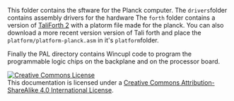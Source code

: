 This folder contains the sftware for the Planck computer.
The `drivers`folder contains assembly drivers for the hardware
The `forth` folder contains a version of [TaliForth 2](https://github.com/scotws/TaliForth2) with a platorm file made for the planck.
You can also download a more recent version version of Tali forth and place the `platform/platform-planck.asm` in it's `platform`folder.

Finally the PAL directory contains Wincupl code to program the programmable logic chips on the backplane and on the processor board.


<a rel="license" href="http://creativecommons.org/licenses/by-sa/4.0/"><img alt="Creative Commons License" style="border-width:0" src="https://i.creativecommons.org/l/by-sa/4.0/88x31.png" /></a><br />This documentation is licensed under a <a rel="license" href="http://creativecommons.org/licenses/by-sa/4.0/">Creative Commons Attribution-ShareAlike 4.0 International License</a>.